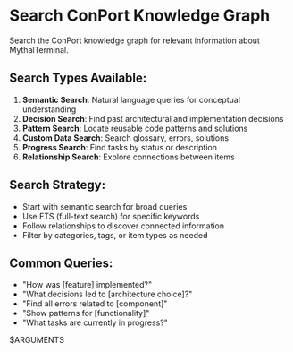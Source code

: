 # Search ConPort Knowledge Graph

Search the ConPort knowledge graph for relevant information about MythalTerminal.

## Search Types Available:
1. **Semantic Search**: Natural language queries for conceptual understanding
2. **Decision Search**: Find past architectural and implementation decisions
3. **Pattern Search**: Locate reusable code patterns and solutions
4. **Custom Data Search**: Search glossary, errors, solutions
5. **Progress Search**: Find tasks by status or description
6. **Relationship Search**: Explore connections between items

## Search Strategy:
- Start with semantic search for broad queries
- Use FTS (full-text search) for specific keywords
- Follow relationships to discover connected information
- Filter by categories, tags, or item types as needed

## Common Queries:
- "How was [feature] implemented?"
- "What decisions led to [architecture choice]?"
- "Find all errors related to [component]"
- "Show patterns for [functionality]"
- "What tasks are currently in progress?"

$ARGUMENTS